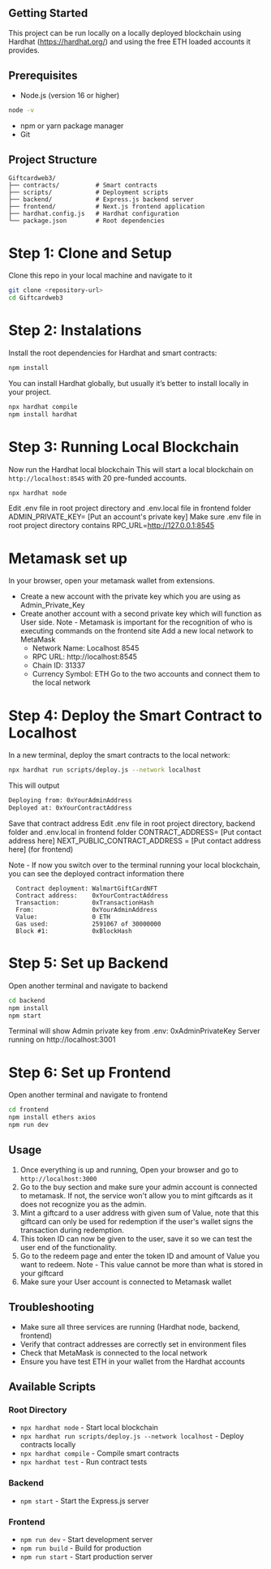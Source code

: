 ## Getting Started
This project can be run locally on a locally deployed blockchain using Hardhat (https://hardhat.org/) and using the free ETH loaded accounts it provides.

## Prerequisites
- Node.js (version 16 or higher)
``` bash
node -v
```
- npm or yarn package manager
- Git

## Project Structure
```
Giftcardweb3/
├── contracts/          # Smart contracts
├── scripts/            # Deployment scripts
├── backend/            # Express.js backend server
├── frontend/           # Next.js frontend application
├── hardhat.config.js   # Hardhat configuration
└── package.json        # Root dependencies
```

# Step 1: Clone and Setup
Clone this repo in your local machine and navigate to it
```bash
git clone <repository-url>
cd Giftcardweb3
```

# Step 2: Instalations
Install the root dependencies for Hardhat and smart contracts:
```bash
npm install
```
You can install Hardhat globally, but usually it’s better to install locally in your project.
```bash
npx hardhat compile
npm install hardhat
```
# Step 3: Running Local Blockchain
Now run the Hardhat local blockchain
This will start a local blockchain on `http://localhost:8545` with 20 pre-funded accounts.
```bash
npx hardhat node
```
Edit .env file in root project directory and .env.local file in frontend folder
    ADMIN_PRIVATE_KEY= [Put an account's private key]
Make sure .env file in root project directory contains
    RPC_URL=http://127.0.0.1:8545

# Metamask set up
In your browser, open your metamask wallet from extensions.
- Create a new account with the private key which you are using as Admin_Private_Key
- Create another account with a second private key which will function as User side.
Note - Metamask is important for the recognition of who is executing commands on the frontend site
Add a new local network to MetaMask
  - Network Name: Localhost 8545
  - RPC URL: http://localhost:8545
  - Chain ID: 31337
  - Currency Symbol: ETH
Go to the two accounts and connect them to the local network

# Step 4: Deploy the Smart Contract to Localhost
In a new terminal, deploy the smart contracts to the local network:
```bash
npx hardhat run scripts/deploy.js --network localhost
```
This will output
```bash
Deploying from: 0xYourAdminAddress
Deployed at: 0xYourContractAddress
```
Save that contract address
Edit .env file in root project directory, backend folder and .env.local in frontend folder
    CONTRACT_ADDRESS= [Put contact address here]
    NEXT_PUBLIC_CONTRACT_ADDRESS = [Put contact address here] (for frontend)

Note - If now you switch over to the terminal running your local blockchain, you can see the deployed contract information there
```
  Contract deployment: WalmartGiftCardNFT
  Contract address:    0xYourContractAddress
  Transaction:         0xTransactionHash
  From:                0xYourAdminAddress
  Value:               0 ETH
  Gas used:            2591067 of 30000000
  Block #1:            0xBlockHash
```
# Step 5: Set up Backend
Open another terminal and navigate to backend
```bash
cd backend
npm install
npm start
```
Terminal will show
    Admin private key from .env: 0xAdminPrivateKey
    Server running on http://localhost:3001

# Step 6: Set up Frontend
Open another terminal and navigate to frontend
```bash
cd frontend
npm install ethers axios
npm run dev
```

## Usage
1. Once everything is up and running, Open your browser and go to `http://localhost:3000`
2. Go to the buy section and make sure your admin account is connected to metamask. If not, the service won't allow you to mint giftcards as it does not recognize you as the admin.
3. Mint a giftcard to a user address with given sum of Value, note that this giftcard can only be used for redemption if the user's wallet signs the transaction during redemption.
4. This token ID can now be given to the user, save it so we can test the user end of the functionality.
5. Go to the redeem page and enter the token ID and amount of Value you want to redeem.
Note - This value cannot be more than what is stored in your giftcard
6. Make sure your User account is connected to Metamask wallet 

## Troubleshooting
- Make sure all three services are running (Hardhat node, backend, frontend)
- Verify that contract addresses are correctly set in environment files
- Check that MetaMask is connected to the local network
- Ensure you have test ETH in your wallet from the Hardhat accounts

## Available Scripts

### Root Directory
- `npx hardhat node` - Start local blockchain
- `npx hardhat run scripts/deploy.js --network localhost` - Deploy contracts locally
- `npx hardhat compile` - Compile smart contracts
- `npx hardhat test` - Run contract tests

### Backend
- `npm start` - Start the Express.js server

### Frontend
- `npm run dev` - Start development server
- `npm run build` - Build for production
- `npm run start` - Start production server